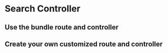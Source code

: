 # Search Controller

## Use the bundle route and controller

## Create your own customized route and controller